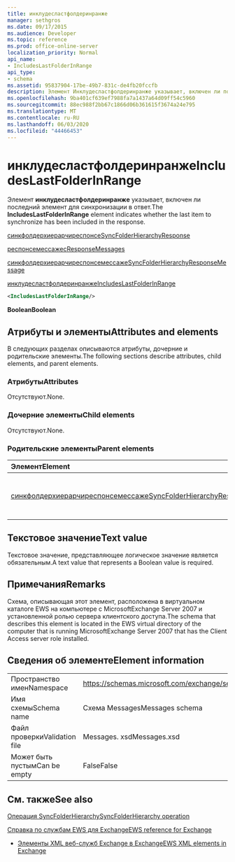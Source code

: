 ```yaml
---
title: инклудесластфолдеринранже
manager: sethgros
ms.date: 09/17/2015
ms.audience: Developer
ms.topic: reference
ms.prod: office-online-server
localization_priority: Normal
api_name:
- IncludesLastFolderInRange
api_type:
- schema
ms.assetid: 95837904-17be-49b7-831c-de4fb20fccfb
description: Элемент Инклудесластфолдеринранже указывает, включен ли последний элемент для синхронизации в ответ.
ms.openlocfilehash: 9ba401cf639ef7988fa7a1437a64d09ff54c5960
ms.sourcegitcommit: 88ec988f2bb67c1866d06b361615f3674a24e795
ms.translationtype: MT
ms.contentlocale: ru-RU
ms.lasthandoff: 06/03/2020
ms.locfileid: "44466453"
---
```

# <a name="includeslastfolderinrange"></a><span data-ttu-id="ce137-103">инклудесластфолдеринранже</span><span class="sxs-lookup"><span data-stu-id="ce137-103">IncludesLastFolderInRange</span></span>

<span data-ttu-id="ce137-104">Элемент **инклудесластфолдеринранже** указывает, включен ли последний элемент для синхронизации в ответ.</span><span class="sxs-lookup"><span data-stu-id="ce137-104">The **IncludesLastFolderInRange** element indicates whether the last item to synchronize has been included in the response.</span></span> 
  
[<span data-ttu-id="ce137-105">синкфолдерхиерарчиреспонсе</span><span class="sxs-lookup"><span data-stu-id="ce137-105">SyncFolderHierarchyResponse</span></span>](syncfolderhierarchyresponse.md)
  
[<span data-ttu-id="ce137-106">респонсемессажес</span><span class="sxs-lookup"><span data-stu-id="ce137-106">ResponseMessages</span></span>](responsemessages.md)
  
[<span data-ttu-id="ce137-107">синкфолдерхиерарчиреспонсемессаже</span><span class="sxs-lookup"><span data-stu-id="ce137-107">SyncFolderHierarchyResponseMessage</span></span>](syncfolderhierarchyresponsemessage.md)
  
[<span data-ttu-id="ce137-108">инклудесластфолдеринранже</span><span class="sxs-lookup"><span data-stu-id="ce137-108">IncludesLastFolderInRange</span></span>](includeslastfolderinrange.md)
  
```xml
<IncludesLastFolderInRange/>
```

 <span data-ttu-id="ce137-109">**Boolean**</span><span class="sxs-lookup"><span data-stu-id="ce137-109">**Boolean**</span></span>
## <a name="attributes-and-elements"></a><span data-ttu-id="ce137-110">Атрибуты и элементы</span><span class="sxs-lookup"><span data-stu-id="ce137-110">Attributes and elements</span></span>

<span data-ttu-id="ce137-111">В следующих разделах описываются атрибуты, дочерние и родительские элементы.</span><span class="sxs-lookup"><span data-stu-id="ce137-111">The following sections describe attributes, child elements, and parent elements.</span></span>
  
### <a name="attributes"></a><span data-ttu-id="ce137-112">Атрибуты</span><span class="sxs-lookup"><span data-stu-id="ce137-112">Attributes</span></span>

<span data-ttu-id="ce137-113">Отсутствуют.</span><span class="sxs-lookup"><span data-stu-id="ce137-113">None.</span></span>
  
### <a name="child-elements"></a><span data-ttu-id="ce137-114">Дочерние элементы</span><span class="sxs-lookup"><span data-stu-id="ce137-114">Child elements</span></span>

<span data-ttu-id="ce137-115">Отсутствуют.</span><span class="sxs-lookup"><span data-stu-id="ce137-115">None.</span></span>
  
### <a name="parent-elements"></a><span data-ttu-id="ce137-116">Родительские элементы</span><span class="sxs-lookup"><span data-stu-id="ce137-116">Parent elements</span></span>

|<span data-ttu-id="ce137-117">**Элемент**</span><span class="sxs-lookup"><span data-stu-id="ce137-117">**Element**</span></span>|<span data-ttu-id="ce137-118">**Описание**</span><span class="sxs-lookup"><span data-stu-id="ce137-118">**Description**</span></span>|
|:-----|:-----|
|[<span data-ttu-id="ce137-119">синкфолдерхиерарчиреспонсемессаже</span><span class="sxs-lookup"><span data-stu-id="ce137-119">SyncFolderHierarchyResponseMessage</span></span>](syncfolderhierarchyresponsemessage.md) <br/> |<span data-ttu-id="ce137-120">Содержит состояние и результат запроса SyncFolderHierarchy.</span><span class="sxs-lookup"><span data-stu-id="ce137-120">Contains the status and result of a SyncFolderHierarchy request.</span></span>  <br/> |
   
## <a name="text-value"></a><span data-ttu-id="ce137-121">Текстовое значение</span><span class="sxs-lookup"><span data-stu-id="ce137-121">Text value</span></span>

<span data-ttu-id="ce137-122">Текстовое значение, представляющее логическое значение является обязательным.</span><span class="sxs-lookup"><span data-stu-id="ce137-122">A text value that represents a Boolean value is required.</span></span>
  
## <a name="remarks"></a><span data-ttu-id="ce137-123">Примечания</span><span class="sxs-lookup"><span data-stu-id="ce137-123">Remarks</span></span>

<span data-ttu-id="ce137-124">Схема, описывающая этот элемент, расположена в виртуальном каталоге EWS на компьютере с MicrosoftExchange Server 2007 и установленной ролью сервера клиентского доступа.</span><span class="sxs-lookup"><span data-stu-id="ce137-124">The schema that describes this element is located in the EWS virtual directory of the computer that is running MicrosoftExchange Server 2007 that has the Client Access server role installed.</span></span>
  
## <a name="element-information"></a><span data-ttu-id="ce137-125">Сведения об элементе</span><span class="sxs-lookup"><span data-stu-id="ce137-125">Element information</span></span>

|||
|:-----|:-----|
|<span data-ttu-id="ce137-126">Пространство имен</span><span class="sxs-lookup"><span data-stu-id="ce137-126">Namespace</span></span>  <br/> |https://schemas.microsoft.com/exchange/services/2006/messages  <br/> |
|<span data-ttu-id="ce137-127">Имя схемы</span><span class="sxs-lookup"><span data-stu-id="ce137-127">Schema name</span></span>  <br/> |<span data-ttu-id="ce137-128">Схема Messages</span><span class="sxs-lookup"><span data-stu-id="ce137-128">Messages schema</span></span>  <br/> |
|<span data-ttu-id="ce137-129">Файл проверки</span><span class="sxs-lookup"><span data-stu-id="ce137-129">Validation file</span></span>  <br/> |<span data-ttu-id="ce137-130">Messages. xsd</span><span class="sxs-lookup"><span data-stu-id="ce137-130">Messages.xsd</span></span>  <br/> |
|<span data-ttu-id="ce137-131">Может быть пустым</span><span class="sxs-lookup"><span data-stu-id="ce137-131">Can be empty</span></span>  <br/> |<span data-ttu-id="ce137-132">False</span><span class="sxs-lookup"><span data-stu-id="ce137-132">False</span></span>  <br/> |
   
## <a name="see-also"></a><span data-ttu-id="ce137-133">См. также</span><span class="sxs-lookup"><span data-stu-id="ce137-133">See also</span></span>



[<span data-ttu-id="ce137-134">Операция SyncFolderHierarchy</span><span class="sxs-lookup"><span data-stu-id="ce137-134">SyncFolderHierarchy operation</span></span>](syncfolderhierarchy-operation.md)


[<span data-ttu-id="ce137-135">Справка по службам EWS для Exchange</span><span class="sxs-lookup"><span data-stu-id="ce137-135">EWS reference for Exchange</span></span>](ews-reference-for-exchange.md)
  
- [<span data-ttu-id="ce137-136">Элементы XML веб-служб Exchange в Exchange</span><span class="sxs-lookup"><span data-stu-id="ce137-136">EWS XML elements in Exchange</span></span>](ews-xml-elements-in-exchange.md)

